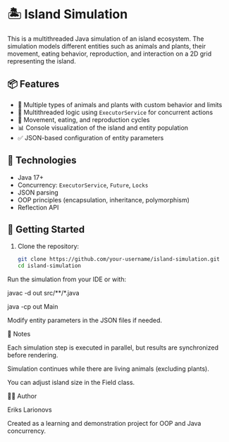 # 🏝️ Island Simulation

This is a multithreaded Java simulation of an island ecosystem. The simulation models different entities such as animals and plants, their movement, eating behavior, reproduction, and interaction on a 2D grid representing the island.

## 📦 Features

- 🌿 Multiple types of animals and plants with custom behavior and limits
- 🧠 Multithreaded logic using `ExecutorService` for concurrent actions
- 🔄 Movement, eating, and reproduction cycles
- 📊 Console visualization of the island and entity population
- ✅ JSON-based configuration of entity parameters

## 🔧 Technologies

- Java 17+
- Concurrency: `ExecutorService`, `Future`, `Locks`
- JSON parsing
- OOP principles (encapsulation, inheritance, polymorphism)
- Reflection API


## 🚀 Getting Started

1. Clone the repository:
   ```bash
   git clone https://github.com/your-username/island-simulation.git
   cd island-simulation
Run the simulation from your IDE or with:


javac -d out src/**/*.java

java -cp out Main

Modify entity parameters in the JSON files if needed.

📌 Notes

Each simulation step is executed in parallel, but results are synchronized before rendering.

Simulation continues while there are living animals (excluding plants).

You can adjust island size in the Field class.

🧑‍💻 Author

Eriks Larionovs

Created as a learning and demonstration project for OOP and Java concurrency.


